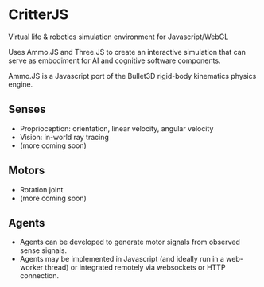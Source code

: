 # CritterJS

Virtual life & robotics simulation environment for Javascript/WebGL

Uses Ammo.JS and Three.JS to create an interactive simulation that can serve as embodiment for AI and cognitive software components.

Ammo.JS is a Javascript port of the Bullet3D rigid-body kinematics physics engine.

## Senses
* Proprioception: orientation, linear velocity, angular velocity
* Vision: in-world ray tracing
* (more coming soon)

## Motors
* Rotation joint
* (more coming soon)

## Agents
* Agents can be developed to generate motor signals from observed sense signals.
* Agents may be implemented in Javascript (and ideally run in a web-worker thread) or integrated remotely via websockets or HTTP connection.
